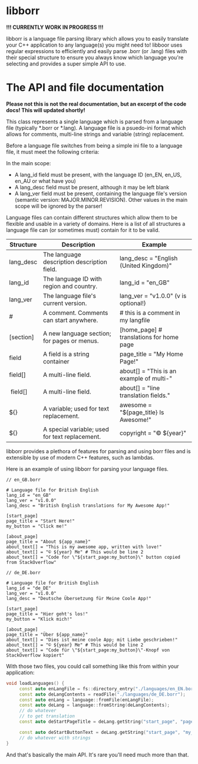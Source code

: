# libborr

**!!! CURRENTLY WORK IN PROGRESS !!!**

libborr is a language file parsing library which allows you to easily translate your C++ application to any language(s) you might need to!
libboor uses regular expressions to efficiently and easily parse .borr (or .lang) files with their special structure to ensure you always know which language
you're selecting and provides a super simple API to use.

# The API and file documentation

**Please not this is not the real documentation, but an excerpt of the code docs! This will updated shortly!**

This class represents a single language which is parsed from a language file (typically *.borr or *.lang).
A language file is a psuedo-ini format which allows for comments, multi-line strings and variable (string) replacement.

Before a language file switches from being a simple ini file to a language file,
it must meet the following criteria:

In the main scope:
 - A lang_id field must be present, with the language ID (en_EN, en_US, en_AU or what have you)
 - A lang_desc field must be present, although it may be left blank
 - A lang_ver field must be present, containing the language file's version (semantic version: MAJOR.MINOR.REVISION).
Other values in the main scope will be ignored by the parser!

Language files can contain different structures which allow them to be flexible and usable in a variety of domains.
Here is a list of all structures a language file can (or sometimes must) contain for it to be valid.

| Structure  | Description                                   | Example                                   |
|------------|-----------------------------------------------|-------------------------------------------|
| lang_desc  | The language description description field.   | lang_desc = "English (United Kingdom)"    |
| lang_id    | The language ID with region and country.      | lang_id = "en_GB"                         |
| lang_ver   | The language file's current version.          | lang_ver = "v1.0.0" (v is optional!)      |
| #          | A comment. Comments can start anywhere.       | # this is a comment in my langfile        |
| [section]  | A new language section; for pages or menus.   | [home_page] # translations for home page  |
| field      | A field is a string container                 | page_title = "My Home Page!"              |
| field[]    | A multi-line field.                           | about[] = "This is an example of multi-"  |
| field[]    | A multi-line field.                           | about[] = "line translation fields."      |
| ${}        | A variable; used for text replacement.        | awesome = "${page_title} Is Awesome!"     |
| ${}        | A special variable; used for text replacement.| copyright = "© ${year}"                   |

libborr provides a plethora of features for parsing and using borr files and is extensible by use of modern C++ features, such as lambdas.

Here is an example of using libborr for parsing your language files.

```
// en_GB.borr

# Language file for British English
lang_id = "en_GB"
lang_ver = "v1.0.0"
lang_desc = "British English translations for My Awesome App!"

[start_page]
page_title = "Start Here!"
my_button = "Click me!"

[about_page]
page_title = "About ${app_name}"
about_text[] = "This is my awesome app, written with love!"
about_text[] = "© ${year} Me" # This would be line 2
about_text[] = "Code for \"${start_page:my_button}\" button copied from StackOverflow"

// de_DE.borr

# Language file for British English
lang_id = "de_DE"
lang_ver = "v1.0.0"
lang_desc = "Deutsche Übersetzung für Meine Coole App!"

[start_page]
page_title = "Hier geht's los!"
my_button = "Klick mich!"

[about_page]
page_title = "Über ${app_name}"
about_text[] = "Dies ist meine coole App; mit Liebe geschrieben!"
about_text[] = "© ${year} Me" # This would be line 2
about_text[] = "Code für \"${start_page:my_button}\"-Knopf von StackOverflow kopiert"
```

With those two files, you could call something like this from within your application:

```cpp
void loadLanguages() {
     const auto enLangFile = fs::directory_entry("./languages/en_EN.borr");
     const auto deLangContents = readFile("./languages/de_DE.borr");
     const auto enLang = language::fromFile(enLangFile);
     const auto deLang = language::fromString(deLangContents);
     // do whatever 
     // to get translation
     const auto deStartPageTitle = deLang.getString("start_page", "page_title"):

     const auto deStartButtonText = deLang.getString("start_page", "my_button");
     // do whatever with strings
} 
```

And that's basically the main API. It's rare you'll need much more than that.
